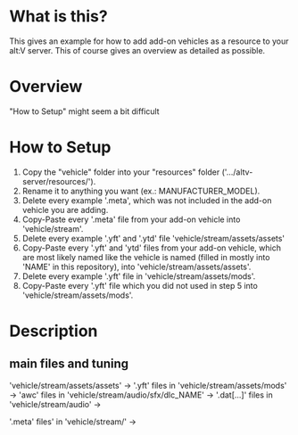 # What is this?
This gives an example for how to add add-on vehicles as a resource to
your alt:V server. This of course gives an overview as detailed as possible.

# Overview
"How to Setup" might seem a bit difficult


# How to Setup
1. Copy the "vehicle" folder into your "resources" folder
('.../altv-server/resources/'). 
2. Rename it to anything you want (ex.: MANUFACTURER_MODEL).
3. Delete every example '.meta', which was not included in the add-on vehicle
you are adding.
4. Copy-Paste every '.meta' file from your add-on vehicle into 'vehicle/stream'.
5. Delete every example '.yft' and '.ytd' file 'vehicle/stream/assets/assets'
6. Copy-Paste every '.yft' and 'ytd' files from your add-on vehicle, which are
most likely named like the vehicle is named (filled in mostly into 'NAME' in
this repository), into 'vehicle/stream/assets/assets'.
7. Delete every example '.yft' file in 'vehicle/stream/assets/mods'.
8. Copy-Paste every '.yft' file which you did not used in step 5 into
'vehicle/stream/assets/mods'.

# Description
## main files and tuning
'vehicle/stream/assets/assets' ->
'.yft' files in 'vehicle/stream/assets/mods' ->
'awc' files in 'vehicle/stream/audio/sfx/dlc_NAME'
->
'.dat[...]' files in 'vehicle/stream/audio'
->

'.meta' files' in 'vehicle/stream/'
->
